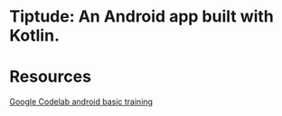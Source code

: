 # Tiptude: An Android app built with Kotlin. 

# Resources
[Google Codelab android basic training](https://developer.android.com/codelabs/basic-android-kotlin-training-tip-calculator?hl=en#4)
